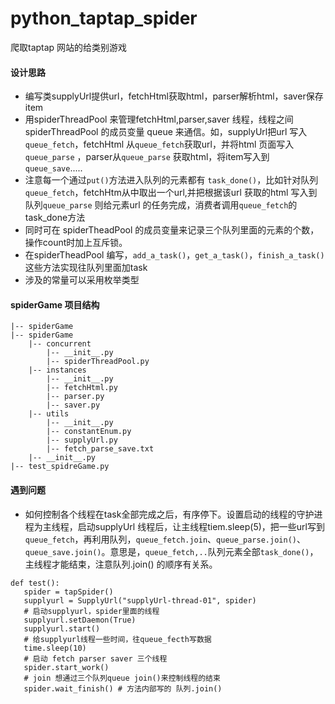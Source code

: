 python_taptap_spider
=====================

爬取taptap 网站的给类别游戏

#### 设计思路  
- 编写类supplyUrl提供url，fetchHtml获取html，parser解析html，saver保存item
- 用spiderThreadPool 来管理fetchHtml,parser,saver 线程，线程之间spiderThreadPool 的成员变量 queue 来通信。如，supplyUrl把url 写入`queue_fetch`，fetchHtml 从`queue_fetch`获取url，并将html 页面写入 `queue_parse` ，parser从`queue_parse` 获取html，将item写入到`queue_save`.....
- 注意每一个通过`put()`方法进入队列的元素都有 `task_done()`，比如针对队列`queue_fetch`，fetchHtm从中取出一个url,并把根据该url 获取的html 写入到队列`queue_parse` 则给元素url 的任务完成，消费者调用`queue_fetch`的task_done方法
- 同时可在 spiderTheadPool 的成员变量来记录三个队列里面的元素的个数，操作count时加上互斥锁。
- 在spiderTheadPool 编写，`add_a_task()`，`get_a_task()`，`finish_a_task()`这些方法实现往队列里面加task
- 涉及的常量可以采用枚举类型

#### spiderGame 项目结构
```
|-- spiderGame
|-- spiderGame
    |-- concurrent
        |-- __init__.py
        |-- spiderThreadPool.py
    |-- instances
        |-- __init__.py
        |-- fetchHtml.py
        |-- parser.py
        |-- saver.py
    |-- utils
        |-- __init__.py
        |-- constantEnum.py
        |-- supplyUrl.py
        |-- fetch_parse_save.txt
    |-- __init__.py
|-- test_spidreGame.py
```

#### 遇到问题
- 如何控制各个线程在task全部完成之后，有序停下。设置启动的线程的守护进程为主线程，启动supplyUrl 线程后，让主线程tiem.sleep(5)，把一些url写到`queue_fetch`，再利用队列，`queue_fetch.join`、`queue_parse.join()`、`queue_save.join()`。意思是，`queue_fetch,..`队列元素全部`task_done()`，主线程才能结束，注意队列.join() 的顺序有关系。
```
def test():
   spider = tapSpider()
   supplyurl = SupplyUrl("supplyUrl-thread-01", spider)
   # 启动supplyurl，spider里面的线程
   supplyurl.setDaemon(True)
   supplyurl.start()
   # 给supplyurl线程一些时间，往queue_fecth写数据
   time.sleep(10)
   # 启动 fetch parser saver 三个线程
   spider.start_work()
   # join 想通过三个队列queue join()来控制线程的结束
   spider.wait_finish() # 方法内部写的 队列.join()
```